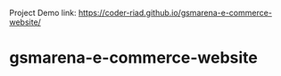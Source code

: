 Project Demo link: https://coder-riad.github.io/gsmarena-e-commerce-website/
# gsmarena-e-commerce-website
